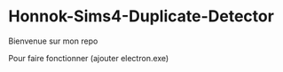 # Honnok-Sims4-Duplicate-Detector


Bienvenue sur mon repo

Pour faire fonctionner (ajouter electron.exe)
